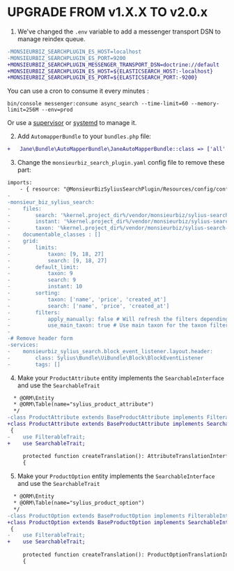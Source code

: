 # UPGRADE FROM v1.X.X TO v2.0.x

1. We've changed the `.env` variable to add a messenger transport DSN to manage reindex queue.

```diff
-MONSIEURBIZ_SEARCHPLUGIN_ES_HOST=localhost
-MONSIEURBIZ_SEARCHPLUGIN_ES_PORT=9200
+MONSIEURBIZ_SEARCHPLUGIN_MESSENGER_TRANSPORT_DSN=doctrine://default
+MONSIEURBIZ_SEARCHPLUGIN_ES_HOST=${ELASTICSEARCH_HOST:-localhost}
+MONSIEURBIZ_SEARCHPLUGIN_ES_PORT=${ELASTICSEARCH_PORT:-9200}
``````

You can use a cron to consume it every minutes : 

`bin/console messenger:consume async_search --time-limit=60 --memory-limit=256M --env=prod`

Or use a [supervisor](https://symfony.com/doc/current/messenger.html#supervisor-configuration) or [systemd](https://symfony.com/doc/current/messenger.html#systemd-configuration) to manage it.

2. Add `AutomapperBundle` to your `bundles.php` file:

```diff
+   Jane\Bundle\AutoMapperBundle\JaneAutoMapperBundle::class => ['all' => true],
```

3. Change the `monsieurbiz_search_plugin.yaml` config file to remove these part:

```diff
imports:
    - { resource: "@MonsieurBizSyliusSearchPlugin/Resources/config/config.yaml" }
-
-monsieur_biz_sylius_search:
-    files:
-        search: '%kernel.project_dir%/vendor/monsieurbiz/sylius-search-plugin/src/Resources/config/elasticsearch/queries/search.yaml'
-        instant: '%kernel.project_dir%/vendor/monsieurbiz/sylius-search-plugin/src/Resources/config/elasticsearch/queries/instant.yaml'
-        taxon: '%kernel.project_dir%/vendor/monsieurbiz/sylius-search-plugin/src/Resources/config/elasticsearch/queries/taxon.yaml'
-    documentable_classes : []
-    grid:
-        limits:
-            taxon: [9, 18, 27]
-            search: [9, 18, 27]
-        default_limit:
-            taxon: 9
-            search: 9
-            instant: 10
-        sorting:
-            taxon: ['name', 'price', 'created_at']
-            search: ['name', 'price', 'created_at']
-        filters:
-            apply_manually: false # Will refresh the filters depending on applied filters after you apply it manually
-            use_main_taxon: true # Use main taxon for the taxon filter, else use the taxons
-
-# Remove header form
-services:
-    monsieurbiz_sylius_search.block_event_listener.layout.header:
-        class: Sylius\Bundle\UiBundle\Block\BlockEventListener
-        tags: []
```

4. Make your `ProductAttribute` entity implements the `SearchableInterface` and use the `SearchableTrait`

```diff
  * @ORM\Entity
  * @ORM\Table(name="sylius_product_attribute")
  */
-class ProductAttribute extends BaseProductAttribute implements FilterableInterface
+class ProductAttribute extends BaseProductAttribute implements SearchableInterface
 {
-    use FilterableTrait;
+    use SearchableTrait;
 
     protected function createTranslation(): AttributeTranslationInterface
     {
```

5. Make your `ProductOption` entity implements the `SearchableInterface` and use the `SearchableTrait`

```diff
  * @ORM\Entity
  * @ORM\Table(name="sylius_product_option")
  */
-class ProductOption extends BaseProductOption implements FilterableInterface
+class ProductOption extends BaseProductOption implements SearchableInterface
 {
-    use FilterableTrait;
+    use SearchableTrait;
 
     protected function createTranslation(): ProductOptionTranslationInterface
     {
```
